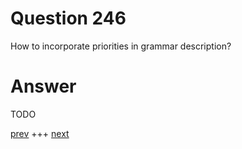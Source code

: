 
# Question 246



How to incorporate priorities in grammar description?


# Answer



TODO


[prev](245.md) +++ [next](247.md)
